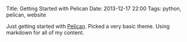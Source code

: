 Title: Getting Started with Pelican
Date: 2013-12-17 22:00
Tags: python, pelican, website


Just getting started with [Pelican](http://blog.getpelican.com/ "Test Title").
Picked a very basic theme. Using markdown for all of my content.
